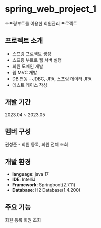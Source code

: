 # spring_web_project_1
스프링부트를 이용한 회원관리 프로젝트



## 프로젝트 소개
- 스프링 프로젝트 생성
- 스프링 부트로 웹 서버 실행
- 회원 도메인 개발
- 웹 MVC 개발
- DB 연동 - JDBC, JPA, 스프링 데이터 JPA
- 테스트 케이스 작성



## 개발 기간
2023.04 ~ 2023.05



## 멤버 구성
권성준 - 회원 등록, 회원 전체 조회



## 개발 환경
- **language**: java 17
- **IDE**: IntelliJ
- **Framework**: Springboot(2.7.11)
- **Database**: H2 Database(1.4.200)



## 주요 기능
회원 등록
회원 조회
